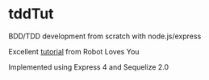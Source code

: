 # tddTut
BDD/TDD development from scratch with node.js/express

Excellent [tutorial](http://www.robotlovesyou.com/bdd-tdd/) from Robot Loves You

Implemented using Express 4 and Sequelize 2.0

